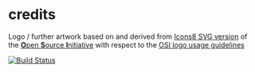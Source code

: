 # credits
Logo / further artwork based on and derived from [Icons8 SVG version](https://icons8.com/icon/23872/Open-Source) of the [**O**pen **S**ource **I**nitiative](https://opensource.org) with respect to the [OSI logo usage guidelines](https://opensource.org/logo-usage-guidelines)

[![Build Status](https://travis-ci.org/open-co-de/open-co-de.github.io.svg)](https://travis-ci.org/open-co-de/open-co-de.github.io)
